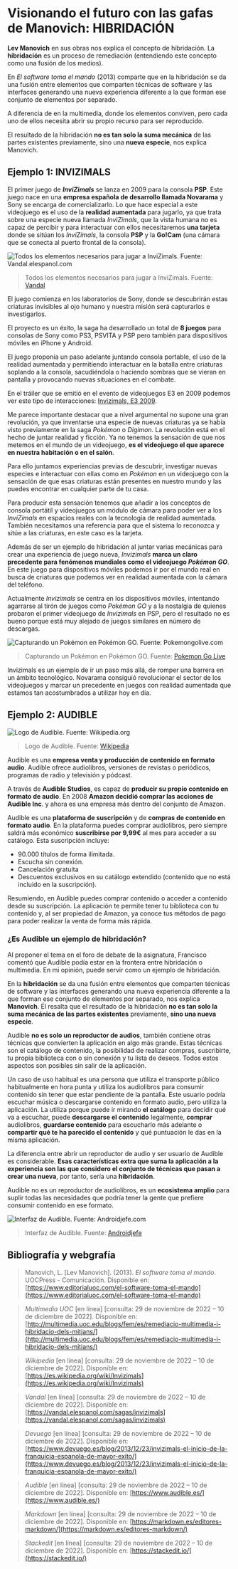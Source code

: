 # Visionando el futuro con las gafas de Manovich: HIBRIDACIÓN

**Lev Manovich** en sus obras nos explica el concepto de hibridación. La **hibridación** es un proceso de remediación (entendiendo este concepto como una fusión de los medios).

En _El software toma el mando_ (2013) comparte que en la hibridación se da una fusión entre elementos que comparten técnicas de software y las interfaces generando una nueva experiencia diferente a la que forman ese conjunto de elementos por separado.

A diferencia de en la multimedia, donde los elementos conviven, pero cada uno de ellos necesita abrir su propio recurso para ser reproducido.

El resultado de la hibridación **no es tan solo la suma mecánica** de las partes existentes previamente, sino una **nueva especie**, nos explica Manovich.

## Ejemplo 1: INVIZIMALS

El primer juego de **_InviZimals_** se lanza en 2009 para la consola **PSP**. Este juego nace en una **empresa española de desarrollo llamada Novarama** y Sony se encarga de comercializarlo. Lo que hace especial a este videojuego es el uso de la **realidad aumentada** para jugarlo, ya que trata sobre una especie nueva llamada _InviZimals_, que la vista humana no es capaz de percibir y para interactuar con ellos necesitaremos **una tarjeta** donde se sitúan los _InviZimals_, la consola **PSP** y la **Go!Cam** (una cámara que se conecta al puerto frontal de la consola).

![Todos los elementos necesarios para jugar a InviZimals. Fuente: Vandal.elespanol.com](https://media.vandal.net/m/10878/2010423152645_1.jpg)
>Todos los elementos necesarios para jugar a InviZimals. Fuente: [Vandal](https://media.vandal.net/m/10878/2010423152645_1.jpg)

El juego comienza en los laboratorios de Sony, donde se descubrirán estas criaturas invisibles al ojo humano y nuestra misión será capturarlos e investigarlos.

El proyecto es un éxito, la saga ha desarrollado un total de **8 juegos** para consolas de Sony como PS3, PSVITA y PSP pero también para dispositivos móviles en iPhone y Android.

El juego proponía un paso adelante juntando consola portable, el uso de la realidad aumentada y permitiendo interactuar en la batalla entre criaturas soplando a la consola, sacudiéndola o haciendo sombras que se vieran en pantalla y provocando nuevas situaciones en el combate.

En el tráiler que se emitió en el evento de videojuegos E3 en 2009 podemos ver este tipo de interacciones: [Invizimals, E3 2009](https://www.youtube.com/watch?v=JbTJw_2E-Ww).

Me parece importante destacar que a nivel argumental no supone una gran revolución, ya que inventarse una especie de nuevas criaturas ya se había visto previamente en la saga _Pokémon_ o _Digimon_. La revolución está en el hecho de juntar realidad y ficción. Ya no tenemos la sensación de que nos metemos en el mundo de un videojuego, **es el videojuego el que aparece en nuestra habitación o en el salón**.

Para ello juntamos experiencias previas de descubrir, investigar nuevas especies e interactuar con ellas como en _Pokémon_ en un videojuego con la sensación de que esas criaturas están presentes en nuestro mundo y las puedes encontrar en cualquier parte de tu casa.

Para producir esta sensación tenemos que añadir a los conceptos de consola portátil y videojuegos un módulo de cámara para poder ver a los _InviZimals_ en espacios reales con la tecnología de realidad aumentada. También necesitamos una referencia para que el sistema lo reconozca y sitúe a las criaturas, en este caso es la tarjeta.

Además de ser un ejemplo de hibridación al juntar varias mecánicas para crear una experiencia de juego nueva, _Invizimals_ **marca un claro precedente para fenómenos mundiales como el videojuego _Pokémon GO_**. En este juego para dispositivos móviles podemos ir por el mundo real en busca de criaturas que podemos ver en realidad aumentada con la cámara del teléfono.

Actualmente _Invizimals_ se centra en los dispositivos móviles, intentando agarrarse al tirón de juegos como _Pokémon GO_ y a la nostalgia de quienes probaron el primer videojuego de _Invizimals_ en PSP, pero el resultado no es bueno porque está muy alejado de juegos similares en número de descargas.

![Capturando un Pokémon en Pokémon GO. Fuente: Pokemongolive.com](https://lh3.googleusercontent.com/RGShDyVofSODXIJ0eQ9umAID8tCw9KdqBFrtgCEdrxjJijG1qZBryfECP9IRV1MOJhCk4Za4VYB34DE-hnPesZNNVYMwgHKs9KrNue3LNJRJuw=rw-e365-w1440)
>Capturando un Pokémon en Pokémon GO. Fuente: [Pokemon Go Live](https://pokemongolive.com/?hl=es)

Invizimals es un ejemplo de ir un paso más allá, de romper una barrera en un ámbito tecnológico. Novarama consiguió revolucionar el sector de los videojuegos y marcar un precedente en juegos con realidad aumentada que estamos tan acostumbrados a utilizar hoy en día.

## Ejemplo 2: AUDIBLE
![Logo de Audible. Fuente: Wikipedia.org](https://upload.wikimedia.org/wikipedia/commons/thumb/d/d2/Audible_logo.svg/512px-Audible_logo.svg.png)
>Logo de Audible. Fuente: [Wikipedia](https://upload.wikimedia.org/wikipedia/commons/thumb/d/d2/Audible_logo.svg/512px-Audible_logo.svg.png)

Audible es una **empresa venta y producción de contenido en formato audio**. Audible ofrece audiolibros, versiones de revistas o periódicos, programas de radio y televisión y pódcast.

A través de **Audible Studios**, es capaz de **producir su propio contenido en formato de audio**. ​En 2008 **Amazon decidió comprar las acciones de Audible Inc**. y ahora es una empresa más dentro del conjunto de Amazon.

Audible es una **plataforma de suscripción** y de **compras de contenido en formato audio**. En la plataforma puedes comprar audiolibros, pero siempre saldrá más económico **suscribirse por 9,99€** al mes para acceder a su catálogo. Esta suscripción incluye:

 - 90.000 títulos de forma ilimitada.
 - Escucha sin conexión.
 - Cancelación gratuita
 - Descuentos exclusivos en su catálogo extendido (contenido que no está incluido en la suscripción).

Resumiendo, en Audible puedes comprar contenido o acceder a contenido desde su suscripción. La aplicación te permite tener tu biblioteca con tu contenido y, al ser propiedad de Amazon, ya conoce tus métodos de pago para poder realizar la venta de forma más rápida.
 
### ¿Es Audible un ejemplo de hibridación?

Al proponer el tema en el foro de debate de la asignatura, Francisco comentó que Audible podía estar en la frontera entre hibridación o multimedia. En mi opinión, puede servir como un ejemplo de hibridación.

En la **hibridación** se da una fusión entre elementos que comparten técnicas de software y las interfaces generando una nueva experiencia diferente a la que forman ese conjunto de elementos por separado, nos explica **Manovich**. Él resalta que  el resultado de la hibridación **no es tan solo la suma mecánica de las partes existentes** previamente, **sino una nueva especie**.

Audible **no es solo un reproductor de audios**, también contiene otras técnicas que convierten la aplicación en algo más grande. Estas técnicas son el catálogo de contenido, la posibilidad de realizar compras, suscribirte, tu propia biblioteca con o sin conexión y tu lista de deseos. Todos estos aspectos son posibles sin salir de la aplicación.

Un caso de uso habitual es una persona que utiliza el transporte público habitualmente en hora punta y utiliza los audiolibros para consumir contenido sin tener que estar pendiente de la pantalla. Este usuario podría escuchar música o descargarse contenido en formato audio, pero utiliza la aplicación. La utiliza porque puede ir mirando **el catálogo** para decidir qué va a escuchar, puede **descargarse el contenido** legalmente, **comprar** audiolibros, **guardarse contenido** para escucharlo más adelante o **compartir qué te ha parecido el contenido** y qué puntuación le das en la misma aplicación.

La diferencia entre abrir un reproductor de audio y ser usuario de Audible es considerable. **Esas características extra que suma la aplicación a la experiencia son las que considero el conjunto de técnicas que pasan a crear una nueva**, por tanto, sería una **hibridación**.

Audible no es un reproductor de audiolibros, es un **ecosistema amplio** para suplir todas las necesidades que podría tener la gente que prefiere consumir contenido en ese formato.

![Interfaz de Audible. Fuente: Androidjefe.com](https://www.androidjefe.com/wp-content/uploads/2017/02/audible-steve-jobs.jpg)
>Interfaz de Audible. Fuente: [Androidjefe](https://www.androidjefe.com/wp-content/uploads/2017/02/audible-steve-jobs.jpg)

## Bibliografía y webgrafía

>Manovich, L. [Lev Manovich]. (2013). _El software toma el mando_. UOCPress - Comunicación. Disponible en: [https://www.editorialuoc.com/el-software-toma-el-mando](https://www.editorialuoc.com/el-software-toma-el-mando)

>_Multimedia UOC_ [en línea] [consulta: 29 de noviembre de 2022 – 10 de diciembre de 2022]. Disponible en: [http://multimedia.uoc.edu/blogs/fem/es/remediacio-multimedia-i-hibridacio-dels-mitjans/](http://multimedia.uoc.edu/blogs/fem/es/remediacio-multimedia-i-hibridacio-dels-mitjans/)

>_Wikipedia_ [en línea] [consulta: 29 de noviembre de 2022 – 10 de diciembre de 2022]. Disponible en: [https://es.wikipedia.org/wiki/Invizimals](https://es.wikipedia.org/wiki/Invizimals)

>_Vandal_ [en línea] [consulta: 29 de noviembre de 2022 – 10 de diciembre de 2022]. Disponible en: [https://vandal.elespanol.com/sagas/invizimals](https://vandal.elespanol.com/sagas/invizimals)

>_Devuego_ [en línea] [consulta: 29 de noviembre de 2022 – 10 de diciembre de 2022]. Disponible en: [https://www.devuego.es/blog/2013/12/23/invizimals-el-inicio-de-la-franquicia-espanola-de-mayor-exito/](https://www.devuego.es/blog/2013/12/23/invizimals-el-inicio-de-la-franquicia-espanola-de-mayor-exito/)

>_Audible_ [en línea] [consulta: 29 de noviembre de 2022 – 10 de diciembre de 2022]. Disponible en: [https://www.audible.es/](https://www.audible.es/)

>_Markdown_ [en línea] [consulta: 29 de noviembre de 2022 – 10 de diciembre de 2022]. Disponible en: [https://markdown.es/editores-markdown/](https://markdown.es/editores-markdown/)

>_Stackedit_ [en línea] [consulta: 29 de noviembre de 2022 – 10 de diciembre de 2022]. Disponible en: [https://stackedit.io/](https://stackedit.io/)
